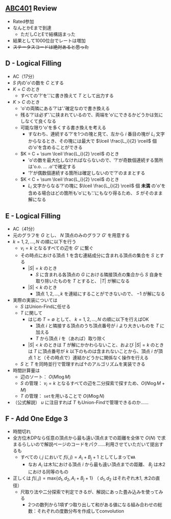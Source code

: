 ## [ABC401](https://atcoder.jp/contests/abc401) Review
- Rated参加
- なんとかEまで到達
  - ただしCとEで結構詰まった
- 結果として1000位台でレートは増加
- ~~ステータスコードは絶対あると思った~~

## D - Logical Filling
- AC（17分）
- $S$ 内の'o'の数を $C$ とする
- $K = C$ のとき
  - すべての'?'を'.'に書き換えて $T$ として出力する
- $K > C$ のとき
  - 'o'の両隣にある'?'は'.'確定なので書き換える
  - 残る'?'は必ず'.'に挟まれているので、両端を'o'にできるかどうかは気にしなくて良くなる
  - 可能な限り'o'を多くする書き換えを考える
    - すなわち、連続する'?'を1つの塊と見て、左から $i$ 番目の塊が $L_i$ 文字からなるとき、その塊には最大で $\lceil \frac{L_i}{2} \rceil$ 個の'o'を含めることができる
  - $K = C + \sum \lceil \frac{L_i}{2} \rceil$ のとき
    - 'o'の数を最大化しなければならないので、'?'が奇数個連続する箇所は'o.o. ... .o'で確定する
    - '?'が偶数個連続する箇所は確定しないので'?'のままとする
  - $K < C + \sum \lceil \frac{L_i}{2} \rceil$ のとき
    - $L_i$ 文字からなる'?'の塊に $\lceil \frac{L_i}{2} \rceil$ 個 **未満** の'o'を含める場合はどの箇所も'o'にも'.'にもなり得るため、 $S$ がそのまま解になる

## E - Logical Filling
- AC（41分）
- 元のグラフを $G$ とし、 $N$ 頂点のみのグラフ $G'$ を用意する
- $k = 1, 2, \dots, N$ の順に以下を行う
  - $v_i = k$ となるすべての辺を $G'$ に繋ぐ
  - その時点における頂点 $1$ を含む連結成分に含まれる頂点の集合を $S$ とする
    - $|S| = k$ のとき
      - $S$ に含まれる各頂点の $G$ における隣接頂点の集合から $S$ 自身を取り除いたものを $T$ とすると、 $|T|$ が解になる
    - $|S| < k$ のとき
      - 頂点 $1, 2, \dots, k$ を連結にすることができないので、 $-1$ が解になる
- 実際の実装については
  - $S$ はUnion-Findに任せる
  - $T$ に関して
    - はじめ $T = \emptyset$ として、 $k = 1, 2, \dots, N$ の順に以下を行えばOK
      - 頂点 $i$ と隣接する頂点のうち頂点番号が $i$ より大きいものを $T$ に加える
      - $T$ から頂点 $i$ を（あれば）取り除く
    - $|S| < k$ のときは $T$ が解にかかわらないこと、および $|S| = k$ のときは $T$ に頂点番号が $k$ 以下のものは含まれないことから、頂点 $i$ が頂点 $1$ と（その時点で）連結かどうかに関係なく操作を行える
  - $S$ と $T$ を同時並行で管理すれば↑のアルゴリズムを実装できる
- 時間計算量は
  - 辺のソート： $O(M \log M)$
  - $S$ の管理： $v_i = k$ となるすべての辺を二分探索で探すため、$O(N \log M + M)$
  - $T$ の管理： `set`を用いることで $O(M \log N)$
- （公式解説） $u$ に注目すれば $T$ もUnion-Findで管理できるのか……

## F - Add One Edge 3
- 時間切れ
- 全方位木DPなら任意の頂点から最も遠い頂点までの距離を全体で $O(N)$ で求まるらしいので解説ページのコードをパク……利用させていただいて提出するも
  - すべての $i, j$ において $f(i, j) = A_i + B_j + 1$ としてしまって`WA`
    - なお $A_i$ は木1における頂点 $i$ から最も遠い頂点までの距離、 $B_j$ は木2における同等のもの
- 正しくは $f(i, j) = \mathrm{max} \{ d_1, d_2, A_i + B_j + 1 \}$ （ $d_1, d_2$ はそれぞれ木1, 木2の直径）
  - 尺取り法や二分探索で判定できるが、解説にあった畳み込みを使ってみる
    - 2つの数列から1項ずつ取り出して和がある値になる組み合わせの総数：それぞれの度数分布を作成してconvolution

